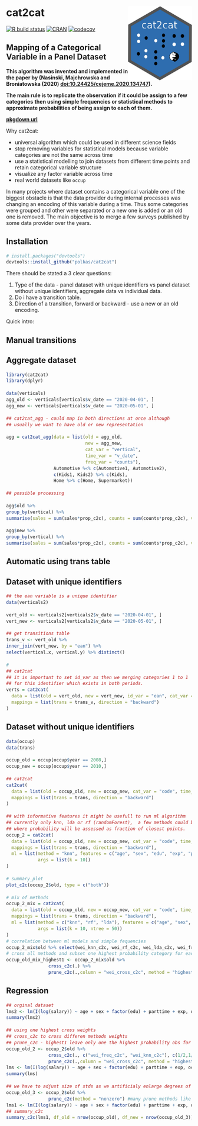 # cat2cat <a href='https://github.com/polkas/cat2cat'><img src='man/figures/cat2cat_logo.png' align="right" height="200" /></a>
[![R build status](https://github.com/polkas/cat2cat/workflows/R-CMD-check/badge.svg)](https://github.com/polkas/cat2cat/actions)
[![CRAN](http://www.r-pkg.org/badges/version/cat2cat)](https://cran.r-project.org/package=cat2cat)
[![codecov](https://codecov.io/gh/Polkas/cat2cat/branch/master/graph/badge.svg)](https://codecov.io/gh/Polkas/cat2cat)

## Mapping of a Categorical Variable in a Panel Dataset

**This algorithm was invented and implemented in the paper by (Nasinski, Majchrowska and Broniatowska (2020) <doi:10.24425/cejeme.2020.134747>).**

**The main rule is to replicate the observation if it could be assign to a few categories**
**then using simple frequencies or statistical methods to approximate probabilities of being assign to each of them.**

[**pkgdown url**](https://polkas.github.io/cat2cat/)

Why cat2cat:  
- universal algorithm which could be used in different science fields  
- stop removing variables for statistical models because variable categories are not the same across time  
- use a statistical modelling to join datasets from different time points and retain categorical variable structure  
- visualize any factor variable across time  
- real world datasets like `occup`

In many projects where dataset contains a categorical variable one of the biggest obstacle is that 
the data provider during internal processes was changing an encoding of this variable during a time.
Thus some categories were grouped and other were separated or a new one is added or an old one is removed.
The main objective is to merge a few surveys published by some data provider over the years.

## Installation

```r
# install.packages("devtools")
devtools::install_github("polkas/cat2cat")
```

There should be stated a 3 clear questions:

1. Type of the data - panel dataset with unique identifiers vs panel dataset without unique identifiers, aggregate data vs individual data.
2. Do i have a transition table. 
3. Direction of a transition, forward or backward - use a new or an old encoding.

Quick intro:

## Manual transitions
## Aggregate dataset
```r
library(cat2cat)
library(dplyr)

data(verticals)
agg_old <- verticals[verticals$v_date == "2020-04-01", ]
agg_new <- verticals[verticals$v_date == "2020-05-01", ]

## cat2cat_agg - could map in both directions at once although 
## usually we want to have old or new representation

agg = cat2cat_agg(data = list(old = agg_old, 
                              new = agg_new, 
                              cat_var = "vertical", 
                              time_var = "v_date",
                              freq_var = "counts"), 
                  Automotive %<% c(Automotive1, Automotive2),
                  c(Kids1, Kids2) %>% c(Kids),
                  Home %>% c(Home, Supermarket))
            
## possible processing
  
agg$old %>% 
group_by(vertical) %>% 
summarise(sales = sum(sales*prop_c2c), counts = sum(counts*prop_c2c), v_date = first(v_date))

agg$new %>% 
group_by(vertical) %>%
summarise(sales = sum(sales*prop_c2c), counts = sum(counts*prop_c2c), v_date = first(v_date))
```
## Automatic using trans table
## Dataset with unique identifiers
```r
## the ean variable is a unique identifier
data(verticals2)

vert_old <- verticals2[verticals2$v_date == "2020-04-01", ]
vert_new <- verticals2[verticals2$v_date == "2020-05-01", ]

## get transitions table
trans_v <- vert_old %>% 
inner_join(vert_new, by = "ean") %>%
select(vertical.x, vertical.y) %>% distinct()

# 
## cat2cat
## it is important to set id_var as then we merging categories 1 to 1 
## for this identifier which exists in both periods.
verts = cat2cat(
  data = list(old = vert_old, new = vert_new, id_var = "ean", cat_var = "vertical", time_var = "v_date"),
  mappings = list(trans = trans_v, direction = "backward")
)
```
## Dataset without unique identifiers
```r
data(occup)
data(trans)

occup_old = occup[occup$year == 2008,]
occup_new = occup[occup$year == 2010,]

## cat2cat
cat2cat(
  data = list(old = occup_old, new = occup_new, cat_var = "code", time_var = "year"),
  mappings = list(trans = trans, direction = "backward")
)

## with informative features it might be usefull to run ml algorithm
## currently only knn, lda or rf (randomForest),  a few methods could be specified at once 
## where probability will be assessed as fraction of closest points.
occup_2 = cat2cat(
  data = list(old = occup_old, new = occup_new, cat_var = "code", time_var = "year"),
  mappings = list(trans = trans, direction = "backward"),
  ml = list(method = "knn", features = c("age", "sex", "edu", "exp", "parttime", "salary"), 
            args = list(k = 10))
)

# summary_plot
plot_c2c(occup_2$old, type = c("both"))

# mix of methods
occup_2_mix = cat2cat(
  data = list(old = occup_old, new = occup_new, cat_var = "code", time_var = "year"),
  mappings = list(trans = trans, direction = "backward"),
  ml = list(method = c("knn", "rf", "lda"), features = c("age", "sex", "edu", "exp", "parttime", "salary"), 
            args = list(k = 10, ntree = 50))
)
# correlation between ml models and simple fequencies
occup_2_mix$old %>% select(wei_knn_c2c, wei_rf_c2c, wei_lda_c2c, wei_freq_c2c) %>% cor()
# cross all methods and subset one highest probability category for each subject
occup_old_mix_highest1 <- occup_2_mix$old %>% 
                cross_c2c(.) %>% 
                prune_c2c(.,column = "wei_cross_c2c", method = "highest1") 
```

## Regression

```r
## orginal dataset 
lms2 <- lm(I(log(salary)) ~ age + sex + factor(edu) + parttime + exp, occup_old, weights = multiplier)
summary(lms2)

## using one highest cross weights
## cross_c2c to cross differen methods weights
## prune_c2c - highest1 leave only one the highest probability obs for each subject
occup_old_2 <- occup_2$old %>% 
                cross_c2c(., c("wei_freq_c2c", "wei_knn_c2c"), c(1/2,1/2)) %>% 
                prune_c2c(.,column = "wei_cross_c2c", method = "highest1") 
lms <- lm(I(log(salary)) ~ age + sex + factor(edu) + parttime + exp, occup_old_2, weights = multiplier)
summary(lms)

## we have to adjust size of stds as we artificialy enlarge degrees of freedom
occup_old_3 <- occup_2$old %>% 
                prune_c2c(method = "nonzero") #many prune methods like highest
lms1 <- lm(I(log(salary)) ~ age + sex + factor(edu) + parttime + exp, occup_old_3, weights = multiplier * wei_freq_c2c)
## summary_c2c
summary_c2c(lms1, df_old = nrow(occup_old), df_new = nrow(occup_old_3))
```
